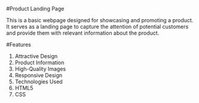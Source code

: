 #Product Landing Page

This is a basic webpage designed for showcasing and promoting a product. It serves as a landing page to capture the attention of potential customers and provide them with relevant information about the product.

#Features
1. Attractive Design
2. Product Information
3. High-Quality Images
4. Responsive Design
5. Technologies Used
6. HTML5
7. CSS

